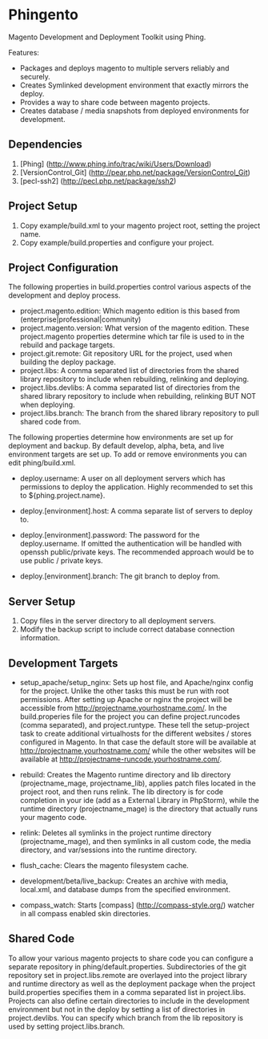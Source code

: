 Phingento
=========

Magento Development and Deployment Toolkit using Phing.

Features:
* Packages and deploys magento to multiple servers reliably and securely.
* Creates Symlinked development environment that exactly mirrors the deploy.
* Provides a way to share code between magento projects.
* Creates database / media snapshots from deployed environments for development.

Dependencies
------------

1. [Phing] (http://www.phing.info/trac/wiki/Users/Download)
2. [VersionControl_Git] (http://pear.php.net/package/VersionControl_Git)
3. [pecl-ssh2] (http://pecl.php.net/package/ssh2)

Project Setup
-------------

1. Copy example/build.xml to your magento project root, setting the project name.
2. Copy example/build.properties and configure your project.

Project Configuration
---------------------

The following properties in build.properties control various aspects of the development and deploy process.

* project.magento.edition: Which magento edition is this based from (enterprise|professional|community)
* project.magento.version: What version of the magento edition.  These project.magento properties determine which tar file
    is used to in the rebuild and package targets.
* project.git.remote: Git repository URL for the project, used when building the deploy package.
* project.libs: A comma separated list of directories from the shared library repository to include when rebuilding, relinking
    and deploying.
* project.libs.devlibs: A comma separated list of directories from the shared library repository to include when rebuilding, relinking
    BUT NOT when deploying.
* project.libs.branch: The branch from the shared library repository to pull shared code from.

The following properties determine how environments are set up for deployment and backup.  By default develop, alpha, beta, and live
environment targets are set up.  To add or remove environments you can edit phing/build.xml.

* deploy.username:  A user on all deployment servers which has permissions to deploy the application.  Highly recommended
 to set this to ${phing.project.name}.

* deploy.[environment].host: A comma separate list of servers to deploy to.

* deploy.[environment].password: The password for the deploy.username.  If omitted the authentication will be handled with openssh
    public/private keys. The recommended approach would be to use public / private keys.

* deploy.[environment].branch: The git branch to deploy from.

Server Setup
------------

1. Copy files in the server directory to all deployment servers.
2. Modify the backup script to include correct database connection information.

Development Targets
-----------------
* setup_apache/setup_nginx:  Sets up host file, and Apache/nginx config for the project.
    Unlike the other tasks this must be run with root permissions.
    After setting up Apache or nginx the project will be accessible from http://projectname.yourhostname.com/.  In the
    build.properies file for the project you can define project.runcodes (comma separated), and project.runtype.  These
    tell the setup-project task to create additional virtualhosts for the different websites / stores configured in Magento.
    In that case the default store will be available at http://projectname.yourhostname.com/ while the other websites will be available
    at http://projectname-runcode.yourhostname.com/.

* rebuild: Creates the Magento runtime directory and lib directory (projectname_mage, projectname_lib), applies patch files
    located in the project root, and then runs relink.  The lib directory is for code completion in your ide (add as a
    External Library in PhpStorm), while the runtime directory (projectname_mage) is the directory that actually runs your magento code.

* relink: Deletes all symlinks in the project runtime directory (projectname_mage), and then symlinks in all custom code,
    the media directory, and var/sessions into the runtime directory.

* flush_cache:  Clears the magento filesystem cache.

* development/beta/live_backup: Creates an archive with media, local.xml, and database dumps from the specified environment.

* compass_watch: Starts [compass] (http://compass-style.org/) watcher in all compass enabled skin directories.

Shared Code
-----------

To allow your various magento projects to share code you can configure a separate repository in phing/default.properties.
Subdirectories of the git repository set in project.libs.remote are overlayed into the project library and runtime directory
as well as the deployment package when the project build.properties specifies them in a comma separated list in project.libs.
Projects can also define certain directories to include in the development environment but not in the deploy by setting
a list of directories in project.devlibs. You can specify which branch from the lib repository is used by setting project.libs.branch.

